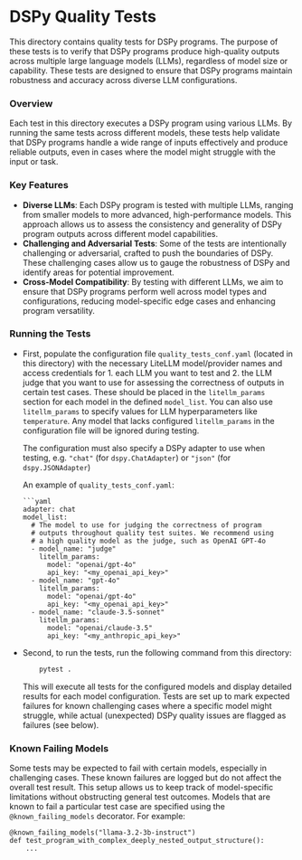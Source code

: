 # DSPy Quality Tests

This directory contains quality tests for DSPy programs. The purpose of these tests is to verify that DSPy programs produce high-quality outputs across multiple large language models (LLMs), regardless of model size or capability. These tests are designed to ensure that DSPy programs maintain robustness and accuracy across diverse LLM configurations.

### Overview

Each test in this directory executes a DSPy program using various LLMs. By running the same tests across different models, these tests help validate that DSPy programs handle a wide range of inputs effectively and produce reliable outputs, even in cases where the model might struggle with the input or task.

### Key Features

- **Diverse LLMs**: Each DSPy program is tested with multiple LLMs, ranging from smaller models to more advanced, high-performance models. This approach allows us to assess the consistency and generality of DSPy program outputs across different model capabilities.
- **Challenging and Adversarial Tests**: Some of the tests are intentionally challenging or adversarial, crafted to push the boundaries of DSPy. These challenging cases allow us to gauge the robustness of DSPy and identify areas for potential improvement.
- **Cross-Model Compatibility**: By testing with different LLMs, we aim to ensure that DSPy programs perform well across model types and configurations, reducing model-specific edge cases and enhancing program versatility.

### Running the Tests

- First, populate the configuration file `quality_tests_conf.yaml` (located in this directory) with the necessary LiteLLM model/provider names and access credentials for 1. each LLM you want to test and 2. the LLM judge that you want to use for assessing the correctness of outputs in certain test cases. These should be placed in the `litellm_params` section for each model in the defined `model_list`. You can also use `litellm_params` to specify values for LLM hyperparameters like `temperature`. Any model that lacks configured `litellm_params` in the configuration file will be ignored during testing.

  The configuration must also specify a DSPy adapter to use when testing, e.g. `"chat"` (for `dspy.ChatAdapter`) or `"json"` (for `dspy.JSONAdapter`)

  An example of `quality_tests_conf.yaml`:

      ```yaml
      adapter: chat
      model_list:
        # The model to use for judging the correctness of program
        # outputs throughout quality test suites. We recommend using
        # a high quality model as the judge, such as OpenAI GPT-4o
        - model_name: "judge"
          litellm_params:
            model: "openai/gpt-4o"
            api_key: "<my_openai_api_key>"
        - model_name: "gpt-4o"
          litellm_params:
            model: "openai/gpt-4o"
            api_key: "<my_openai_api_key>"
        - model_name: "claude-3.5-sonnet"
          litellm_params:
            model: "openai/claude-3.5"
            api_key: "<my_anthropic_api_key>"

- Second, to run the tests, run the following command from this directory:

  ```bash
      pytest .
  ```

  This will execute all tests for the configured models and display detailed results for each model configuration. Tests are set up to mark expected failures for known challenging cases where a specific model might struggle, while actual (unexpected) DSPy quality issues are flagged as failures (see below).

### Known Failing Models

Some tests may be expected to fail with certain models, especially in challenging cases. These known failures are logged but do not affect the overall test result. This setup allows us to keep track of model-specific limitations without obstructing general test outcomes. Models that are known to fail a particular test case are specified using the `@known_failing_models` decorator. For example:

```
@known_failing_models("llama-3.2-3b-instruct")
def test_program_with_complex_deeply_nested_output_structure():
    ...
```
